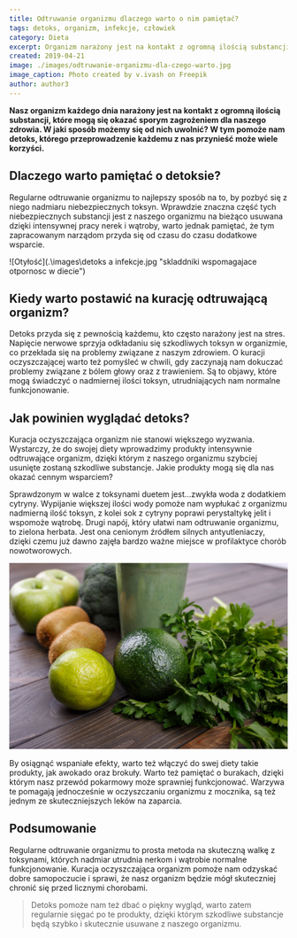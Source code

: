 ```yaml
---
title: Odtruwanie organizmu dlaczego warto o nim pamiętać?
tags: detoks, organizm, infekcje, człowiek
category: Dieta
excerpt: Organizm narażony jest na kontakt z ogromną ilością substancji, które mogą się okazać sporym zagrożeniem dla naszego zdrowia
created: 2019-04-21
image: ./images/odtruwanie-organizmu-dla-czego-warto.jpg
image_caption: Photo created by v.ivash on Freepik
author: author3
---
```


**Nasz organizm każdego dnia narażony jest na kontakt z ogromną ilością substancji, które mogą się okazać sporym zagrożeniem dla naszego zdrowia. W jaki sposób możemy się od nich uwolnić? W tym pomoże nam detoks, którego przeprowadzenie każdemu z nas przynieść może wiele korzyści.**


## Dlaczego warto pamiętać o detoksie?

Regularne odtruwanie organizmu to najlepszy sposób na to, by pozbyć się z niego nadmiaru niebezpiecznych toksyn. Wprawdzie znaczna część tych niebezpiecznych substancji jest z naszego organizmu na bieżąco usuwana dzięki intensywnej pracy nerek i wątroby, warto jednak pamiętać, że tym zapracowanym narządom przyda się od czasu do czasu dodatkowe wsparcie.

![Otyłość](.\images\detoks a infekcje.jpg "skladdniki wspomagajace otpornosc w diecie")

## Kiedy warto postawić na kurację odtruwającą organizm?

Detoks przyda się z pewnością każdemu, kto często narażony jest na stres. Napięcie nerwowe sprzyja odkładaniu się szkodliwych toksyn w organizmie, co przekłada się na problemy związane z naszym zdrowiem. O kuracji oczyszczającej warto też pomyśleć w chwili, gdy zaczynają nam dokuczać problemy związane z bólem głowy oraz z trawieniem. Są to objawy, które mogą świadczyć o nadmiernej ilości toksyn, utrudniających nam normalne funkcjonowanie.

## Jak powinien wyglądać detoks?

Kuracja oczyszczająca organizm nie stanowi większego wyzwania. Wystarczy, że do swojej diety wprowadzimy produkty intensywnie odtruwające organizm, dzięki którym z naszego organizmu szybciej usunięte zostaną szkodliwe substancje. Jakie produkty mogą się dla nas okazać cennym wsparciem?

Sprawdzonym w walce z toksynami duetem jest…zwykła woda z dodatkiem cytryny. Wypijanie większej ilości wody pomoże nam wypłukać z organizmu nadmierną ilość toksyn, z kolei sok z cytryny poprawi perystaltykę jelit i wspomoże wątrobę. Drugi napój, który ułatwi nam odtruwanie organizmu, to zielona herbata. Jest ona cenionym źródłem silnych antyutleniaczy, dzięki czemu już dawno zajęła bardzo ważne miejsce w profilaktyce chorób nowotworowych.

![Odtruwanie organizmu](.\images\warzywa-owoce-mineraly.jpg "skladdniki wspomagajace otpornosc w diecie")

By osiągnąć wspaniałe efekty, warto też włączyć do swej diety takie produkty, jak awokado oraz brokuły. Warto też pamiętać o burakach, dzięki którym nasz przewód pokarmowy może sprawniej funkcjonować. Warzywa te pomagają jednocześnie w oczyszczaniu organizmu z mocznika, są też jednym ze skuteczniejszych leków na zaparcia.

## Podsumowanie

Regularne odtruwanie organizmu to prosta metoda na skuteczną walkę z toksynami, których nadmiar utrudnia nerkom i wątrobie normalne funkcjonowanie. Kuracja oczyszczająca organizm pomoże nam odzyskać dobre samopoczucie i sprawi, że nasz organizm będzie mógł skuteczniej chronić się przed licznymi chorobami. 

> Detoks pomoże nam też dbać o piękny wygląd, warto zatem regularnie sięgać po te produkty, dzięki którym szkodliwe substancje będą szybko i skutecznie usuwane z naszego organizmu.

